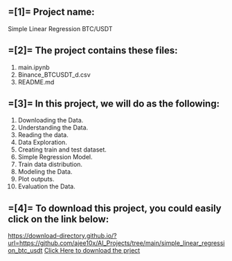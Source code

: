 =[1]= Project name:
-----------------------------------------------
Simple Linear Regression BTC/USDT



=[2]= The project contains these files:
-----------------------------------------------
1. main.ipynb
2. Binance_BTCUSDT_d.csv
3. README.md



=[3]= In this project, we will do as the following:
-----------------------------------------------
1. Downloading the Data.
2. Understanding the Data.
3. Reading the data.
4. Data Exploration.
5. Creating train and test dataset.
6. Simple Regression Model.
7. Train data distribution.
8. Modeling the Data.
9. Plot outputs.
10. Evaluation the Data.



=[4]= To download this project, you could easily click on the link below:
-----------------------------------------------
https://download-directory.github.io/?url=https://github.com/ajee10x/AI_Projects/tree/main/simple_linear_regression_btc_usdt
[Click Here to download the prject](https://download-directory.github.io/?url=https://github.com/ajee10x/AI_Projects/tree/main/simple_linear_regression_btc_usdt)
